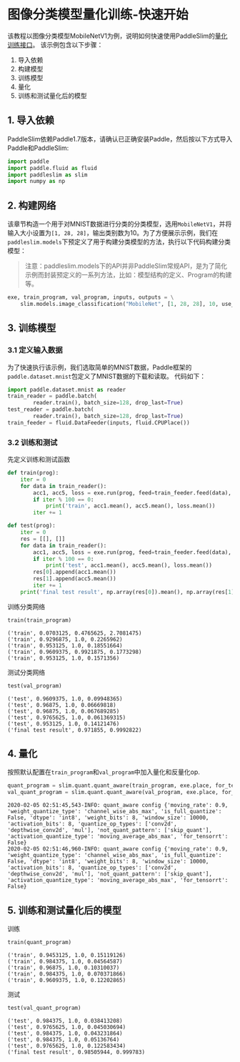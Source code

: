 # 图像分类模型量化训练-快速开始

该教程以图像分类模型MobileNetV1为例，说明如何快速使用PaddleSlim的[量化训练接口](https://github.com/PaddlePaddle/PaddleSlim/blob/develop/docs/docs/api/quantization_api.md)。 该示例包含以下步骤：

1. 导入依赖
2. 构建模型
3. 训练模型
4. 量化
5. 训练和测试量化后的模型

## 1. 导入依赖
PaddleSlim依赖Paddle1.7版本，请确认已正确安装Paddle，然后按以下方式导入Paddle和PaddleSlim:


```python
import paddle
import paddle.fluid as fluid
import paddleslim as slim
import numpy as np
```

## 2. 构建网络
该章节构造一个用于对MNIST数据进行分类的分类模型，选用`MobileNetV1`，并将输入大小设置为`[1, 28, 28]`，输出类别数为10。为了方便展示示例，我们在`paddleslim.models`下预定义了用于构建分类模型的方法，执行以下代码构建分类模型：

>注意：paddleslim.models下的API并非PaddleSlim常规API，是为了简化示例而封装预定义的一系列方法，比如：模型结构的定义、Program的构建等。


```python
exe, train_program, val_program, inputs, outputs = \
    slim.models.image_classification("MobileNet", [1, 28, 28], 10, use_gpu=True)
```

## 3. 训练模型

### 3.1 定义输入数据

为了快速执行该示例，我们选取简单的MNIST数据，Paddle框架的`paddle.dataset.mnist`包定义了MNIST数据的下载和读取。
代码如下：


```python
import paddle.dataset.mnist as reader
train_reader = paddle.batch(
        reader.train(), batch_size=128, drop_last=True)
test_reader = paddle.batch(
        reader.train(), batch_size=128, drop_last=True)
train_feeder = fluid.DataFeeder(inputs, fluid.CPUPlace())
```

### 3.2 训练和测试
先定义训练和测试函数


```python
def train(prog):
    iter = 0
    for data in train_reader():
        acc1, acc5, loss = exe.run(prog, feed=train_feeder.feed(data), fetch_list=outputs)
        if iter % 100 == 0:
            print('train', acc1.mean(), acc5.mean(), loss.mean())
        iter += 1

def test(prog):
    iter = 0
    res = [[], []]
    for data in train_reader():
        acc1, acc5, loss = exe.run(prog, feed=train_feeder.feed(data), fetch_list=outputs)
        if iter % 100 == 0:
            print('test', acc1.mean(), acc5.mean(), loss.mean())
        res[0].append(acc1.mean())
        res[1].append(acc5.mean())
        iter += 1
    print('final test result', np.array(res[0]).mean(), np.array(res[1]).mean())
```

训练分类网络


```python
train(train_program)
```

    ('train', 0.0703125, 0.4765625, 2.7081475)
    ('train', 0.9296875, 1.0, 0.2265962)
    ('train', 0.953125, 1.0, 0.18551664)
    ('train', 0.9609375, 0.9921875, 0.1773298)
    ('train', 0.953125, 1.0, 0.1571356)


测试分类网络


```python
test(val_program)
```

    ('test', 0.9609375, 1.0, 0.09948365)
    ('test', 0.96875, 1.0, 0.06669818)
    ('test', 0.96875, 1.0, 0.067689285)
    ('test', 0.9765625, 1.0, 0.061369315)
    ('test', 0.953125, 1.0, 0.14121476)
    ('final test result', 0.971855, 0.9992822)


## 4. 量化

按照默认配置在``train_program``和``val_program``中加入量化和反量化op.


```python
quant_program = slim.quant.quant_aware(train_program, exe.place, for_test=False)
val_quant_program = slim.quant.quant_aware(val_program, exe.place, for_test=True)
```

    2020-02-05 02:51:45,543-INFO: quant_aware config {'moving_rate': 0.9, 'weight_quantize_type': 'channel_wise_abs_max', 'is_full_quantize': False, 'dtype': 'int8', 'weight_bits': 8, 'window_size': 10000, 'activation_bits': 8, 'quantize_op_types': ['conv2d', 'depthwise_conv2d', 'mul'], 'not_quant_pattern': ['skip_quant'], 'activation_quantize_type': 'moving_average_abs_max', 'for_tensorrt': False}
    2020-02-05 02:51:46,960-INFO: quant_aware config {'moving_rate': 0.9, 'weight_quantize_type': 'channel_wise_abs_max', 'is_full_quantize': False, 'dtype': 'int8', 'weight_bits': 8, 'window_size': 10000, 'activation_bits': 8, 'quantize_op_types': ['conv2d', 'depthwise_conv2d', 'mul'], 'not_quant_pattern': ['skip_quant'], 'activation_quantize_type': 'moving_average_abs_max', 'for_tensorrt': False}


## 5. 训练和测试量化后的模型
训练


```python
train(quant_program)
```

    ('train', 0.9453125, 1.0, 0.15119126)
    ('train', 0.984375, 1.0, 0.04564587)
    ('train', 0.96875, 1.0, 0.10310037)
    ('train', 0.984375, 1.0, 0.070371866)
    ('train', 0.9609375, 1.0, 0.12202865)


测试


```python
test(val_quant_program)
```

    ('test', 0.984375, 1.0, 0.038413208)
    ('test', 0.9765625, 1.0, 0.045030694)
    ('test', 0.984375, 1.0, 0.043231864)
    ('test', 0.984375, 1.0, 0.05136764)
    ('test', 0.9765625, 1.0, 0.122583434)
    ('final test result', 0.98505944, 0.999783)
